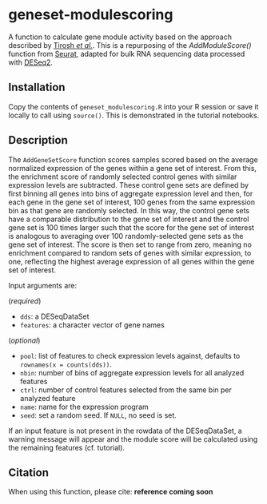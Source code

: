 # geneset-modulescoring

A function to calculate gene module activity based on the approach described by [Tirosh _et al._](10.1126/science.aad0501). This is a repurposing of the _AddModuleScore()_ function from [Seurat](https://satijalab.org/seurat/index.html), adapted for bulk RNA sequencing data processed with [DESeq2](http://dx.doi.org/10.1186/s13059-014-0550-8).

## Installation

Copy the contents of `geneset_modulescoring.R` into your R session or save it locally to call using `source()`. This is demonstrated in the tutorial notebooks.

## Description

The `AddGeneSetScore` function scores samples scored based on the average normalized expression of the genes within a gene set of interest. From this, the enrichment score of randomly selected control genes with similar expression levels are subtracted. These control gene sets are defined by first binning all genes into bins of aggregate expression level and then, for each gene in the gene set of interest, 100 genes from the same expression bin as that gene are randomly selected. In this way, the control gene sets have a comparable distribution to the gene set of interest and the control gene set is 100 times larger such that the score for the gene set of interest is analogous to averaging over 100 randomly-selected gene sets as the gene set of interest. The score is then set to range from zero, meaning no enrichment compared to random sets of genes with similar expression, to one, reflecting the highest average expression of all genes within the gene set of interest.

Input arguments are:

(_required_)
- `dds`: a DESeqDataSet
- `features`: a character vector of gene names

(_optional_)
- `pool`: list of features to check expression levels against, defaults to `rownames(x = counts(dds))`.
- `nbin`: number of bins of aggregate expression levels for all analyzed features
- `ctrl`: number of control features selected from the same bin per analyzed feature
- `name`: name for the expression program
- `seed`: set a random seed. If `NULL`, no seed is set.

If an input feature is not present in the rowdata of the DESeqDataSet, a warning message will appear and the module score will be calculated using the remaining features (cf. tutorial).

## Citation

When using this function, please cite: __reference coming soon__
